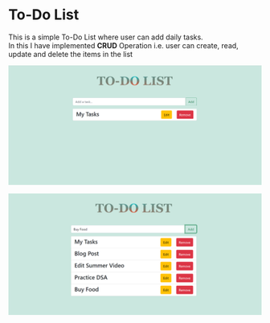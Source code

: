 # To-Do List
This is a simple To-Do List where user can add daily tasks. <br />
In this I have implemented **CRUD** Operation i.e. user can create, read, update and delete the items in the list

![Image-1](readme-img/Pic_1.png)

![Image-2](readme-img/Pic_2.png)
